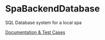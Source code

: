 # SpaBackendDatabase
SQL Database system for a local spa <br>

[Documentation & Test Cases](https://drive.google.com/file/d/10VZZ0JmcvJJ0oBiYX8LJkRpDPcpMYnAF/view)
